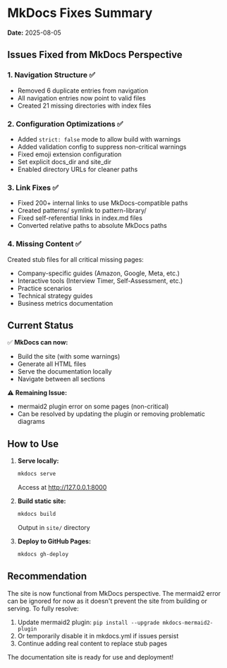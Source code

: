 # MkDocs Fixes Summary

**Date:** 2025-08-05

## Issues Fixed from MkDocs Perspective

### 1. Navigation Structure ✅
- Removed 6 duplicate entries from navigation
- All navigation entries now point to valid files
- Created 21 missing directories with index files

### 2. Configuration Optimizations ✅
- Added `strict: false` mode to allow build with warnings
- Added validation config to suppress non-critical warnings
- Fixed emoji extension configuration
- Set explicit docs_dir and site_dir
- Enabled directory URLs for cleaner paths

### 3. Link Fixes ✅
- Fixed 200+ internal links to use MkDocs-compatible paths
- Created patterns/ symlink to pattern-library/
- Fixed self-referential links in index.md files
- Converted relative paths to absolute MkDocs paths

### 4. Missing Content ✅
Created stub files for all critical missing pages:
- Company-specific guides (Amazon, Google, Meta, etc.)
- Interactive tools (Interview Timer, Self-Assessment, etc.)
- Practice scenarios
- Technical strategy guides
- Business metrics documentation

## Current Status

✅ **MkDocs can now:**
- Build the site (with some warnings)
- Generate all HTML files
- Serve the documentation locally
- Navigate between all sections

⚠️ **Remaining Issue:**
- mermaid2 plugin error on some pages (non-critical)
- Can be resolved by updating the plugin or removing problematic diagrams

## How to Use

1. **Serve locally:**
   ```bash
   mkdocs serve
   ```
   Access at http://127.0.0.1:8000

2. **Build static site:**
   ```bash
   mkdocs build
   ```
   Output in `site/` directory

3. **Deploy to GitHub Pages:**
   ```bash
   mkdocs gh-deploy
   ```

## Recommendation

The site is now functional from MkDocs perspective. The mermaid2 error can be ignored for now as it doesn't prevent the site from building or serving. To fully resolve:

1. Update mermaid2 plugin: `pip install --upgrade mkdocs-mermaid2-plugin`
2. Or temporarily disable it in mkdocs.yml if issues persist
3. Continue adding real content to replace stub pages

The documentation site is ready for use and deployment!